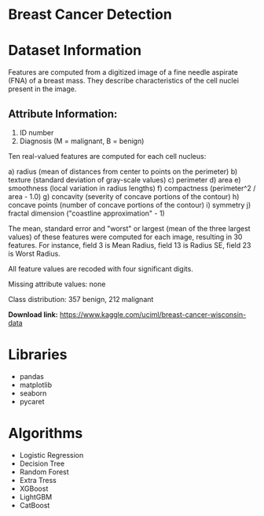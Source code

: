 # Breast Cancer Detection 

# Dataset Information

Features are computed from a digitized image of a fine needle aspirate (FNA) of a breast mass. They describe characteristics of the cell nuclei present in the image.

## Attribute Information:

1) ID number
2) Diagnosis (M = malignant, B = benign)

Ten real-valued features are computed for each cell nucleus:

a) radius (mean of distances from center to points on the perimeter)
b) texture (standard deviation of gray-scale values)
c) perimeter
d) area
e) smoothness (local variation in radius lengths)
f) compactness (perimeter^2 / area - 1.0)
g) concavity (severity of concave portions of the contour)
h) concave points (number of concave portions of the contour)
i) symmetry
j) fractal dimension ("coastline approximation" - 1)

The mean, standard error and "worst" or largest (mean of the three largest values) of these features were computed for each image,
resulting in 30 features. For instance, field 3 is Mean Radius, field 13 is Radius SE, field 23 is Worst Radius.

All feature values are recoded with four significant digits.

Missing attribute values: none

Class distribution: 357 benign, 212 malignant


**Download link:** https://www.kaggle.com/uciml/breast-cancer-wisconsin-data

# Libraries

- pandas
- matplotlib
- seaborn
- pycaret

# Algorithms

- Logistic Regression
- Decision Tree
- Random Forest
- Extra Tress
- XGBoost
- LightGBM
- CatBoost
